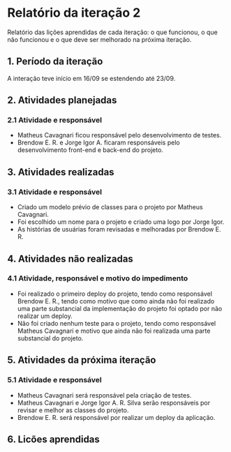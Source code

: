 # Relatório da iteração 2
Relatório das lições aprendidas de cada iteração: o que funcionou, o que não funcionou e o que deve ser melhorado na próxima iteração.
## 1. Período da iteração
A interação teve início em 16/09 se estendendo até 23/09.
## 2. Atividades planejadas
### 2.1 Atividade e responsável
*	Matheus Cavagnari ficou responsável pelo desenvolvimento de testes.
*	Brendow E. R. e Jorge Igor A. ficaram responsáveis pelo desenvolvimento front-end e back-end do projeto.

## 3. Atividades realizadas
### 3.1 Atividade e responsável
*	Criado um modelo prévio de classes para o projeto por Matheus Cavagnari.
*	Foi escolhido um nome para o projeto e criado uma logo por Jorge Igor. 
*	As histórias de usuárias foram revisadas e melhoradas por Brendow E. R.
## 4. Atividades não realizadas
### 4.1 Atividade, responsável e motivo do impedimento
*	Foi realizado o primeiro deploy do projeto, tendo como responsável Brendow E. R., tendo como motivo que como ainda não foi realizado uma parte substancial da implementação do projeto foi optado por não realizar um deploy.
*	Não foi criado nenhum teste para o projeto, tendo como responsável Matheus Cavagnari e motivo que ainda não foi realizada uma parte substancial do projeto.
## 5. Atividades da próxima iteração
### 5.1 Atividade e responsável
*	Matheus Cavagnari será responsável pela criação de testes.
*	Matheus Cavagnari e Jorge Igor A. R. Silva serão responsáveis por revisar e melhor as classes do projeto.
*	Brendow E. R. será responsável por realizar um deploy da aplicação.
## 6. Licões aprendidas


